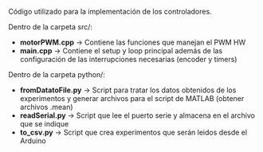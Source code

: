 Código utilizado para la implementación de los controladores.

Dentro de la carpeta src/:

* **motorPWM.cpp** -> Contiene las funciones que manejan el PWM HW
* **main.cpp** -> Contiene el setup y loop principal además de las configuración de las interrupciones necesarias (encoder y timers)

Dentro de la carpeta python/:

* **fromDatatoFile.py** -> Script para tratar los datos obtenidos de los experimentos y generar archivos para el script de MATLAB (obtener archivos .mean)
* **readSerial.py** -> Script que lee el puerto serie y almacena en el archivo que se indique
* **to_csv.py** -> Script que crea experimentos que serán leidos desde el Arduino
